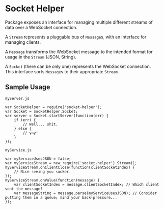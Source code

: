 Socket Helper
=============

Package exposes an interface for managing multiple different streams of data
over a WebSocket connection.

A `Stream` represents a pluggable bus of `Message`s, with an interface for
managing clients.

A `Message` transforms the WebSocket message to the intended format for usage
in the `Stream` (JSON, String).

A `Socket` (there can be only one) represents the WebSocket connection. This
interface sorts `Message`s to their appropriate `Stream`.

Sample Usage
------------
`myServer.js`
```
var SocketHelper = require('socket-helper');
var Socket = SocketHelper.Socket;
var server = Socket.startServer(function(err) { 
    if (err) {
        // Well... shit.
    } else {
        // yay!
    }
});
```
`myService.js`
```
var myServiceUsesJSON = false;
var myServiceStream = new require('socket-helper').Stream();
myServiceStream.onClientClose(function(clientSocketIndex) {
    // Nice seeing you sucker.
});
myServiceStream.onValue(function(message) {
    var clientSocketIndex = message.clientSocketIndex; // Which client sent the message?
    var messageString = message.parse(myServiceUsesJSON); // Consider putting them in a queue; mind your back-pressure...
});
```

